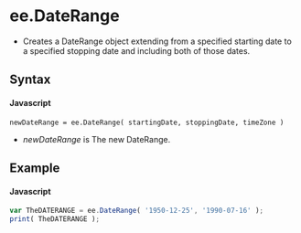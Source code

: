 # ee.DateRange
- Creates a DateRange object extending from a specified starting date to a specified stopping date and including both of those dates.

## Syntax

#### Javascript
```
newDateRange = ee.DateRange( startingDate, stoppingDate, timeZone )
```

- *newDateRange* is The new DateRange.

## Example

#### Javascript
```javascript
var TheDATERANGE = ee.DateRange( '1950-12-25', '1990-07-16' );
print( TheDATERANGE );
```
